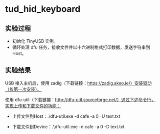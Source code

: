 # tud_hid_keyboard

## 实验过程

+ 初始化 TinyUSB 实例。
+ 循环处理 dfu 任务，接收文件并以十六进制格式打印数据，发送字符串到Host。

## 实验结果

USB 接入主机后，使用 zadig（下载链接：https://zadig.akeo.ie/）安装驱动（仅第一次安装）。

使用 dfu-util（下载链接：http://dfu-util.sourceforge.net/）通过下述命令行，实现上传和下载文件的功能：

-   上传文件到Host：.\dfu-util.exe -d cafe -a 0 -U text.txt

-   下载文件到Device：.\dfu-util.exe -d cafe -a 0 -D text.txt